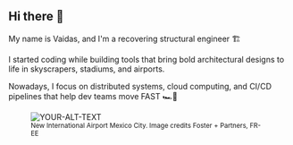 ## Hi there 👋
My name is Vaidas, and I'm a recovering structural engineer 🏗️

I started coding while building tools that bring bold architectural designs to life in skyscrapers, stadiums, and airports.

Nowadays, I focus on distributed systems, cloud computing, and CI/CD pipelines that help dev teams move FAST 🏎️💨

<figure>
  <picture>
    <source media="(prefers-color-scheme: dark)" srcset="https://images.squarespace-cdn.com/content/v1/5ea4e4f023282b27f40175cc/1588649479176-FZEJZL3GGGG6GXT4GM3C/Skift+Photo.jpg">
    <source media="(prefers-color-scheme: light)" srcset="https://images.squarespace-cdn.com/content/v1/5ea4e4f023282b27f40175cc/1588649479176-FZEJZL3GGGG6GXT4GM3C/Skift+Photo.jpg">
    <img alt="YOUR-ALT-TEXT" src="YOUR-DEFAULT-IMAGE">
  </picture>
  <figcaption>
    <small>New International Airport Mexico City. Image credits Foster + Partners, FR-EE </small>
  </figcaption>
</figure>

<!--
**VRazgaitis/VRazgaitis** is a ✨ _special_ ✨ repository because its `README.md` (this file) appears on your GitHub profile.

Here are some ideas to get you started:

- 🔭 I’m currently working on ...
- 🌱 I’m currently learning ...
- 👯 I’m looking to collaborate on ...
- 🤔 I’m looking for help with ...
- 💬 Ask me about ...
- 📫 How to reach me: ...
- 😄 Pronouns: ...
- ⚡ Fun fact: ...
-->
